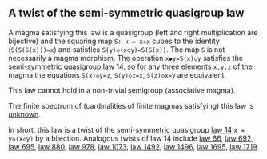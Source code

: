 ## A twist of the semi-symmetric quasigroup law

A magma satisfying this law is a quasigroup (left and right multiplication are bijective) and the squaring map `S: x ↦ x◇x` cubes to the identity (`S(S(S(x)))=x`) and satisfies `S(y)◇(x◇y)=S(S(x))`.  The map `S` is not necessarily a magma morphism.  The operation `x◆y=S(x)◇y` satisfies the [semi-symmetric quasigroup law 14](https://teorth.github.io/equational_theories/implications/?14), so for any three elements `x,y,z` of the magma the equations `S(x)◇y=z`, `S(y)◇z=x`, `S(z)◇x=y` are equivalent.

This law cannot hold in a non-trivial semigroup (associative magma).

The finite spectrum of (cardinalities of finite magmas satisfying) this law is [unknown](https://leanprover.zulipchat.com/#narrow/channel/458659-Equational/topic/Order.203.20Spectra/with/527073087).

In short, this law is a twist of the semi-symmetric quasigroup [law 14](https://teorth.github.io/equational_theories/implications/?14) `x = y◇(x◇y)` by a bijection.  Analogous twists of law 14 include [law 66](https://teorth.github.io/equational_theories/implications/?66), [law 692](https://teorth.github.io/equational_theories/implications/?692), [law 695](https://teorth.github.io/equational_theories/implications/?695), [law 880](https://teorth.github.io/equational_theories/implications/?880), [law 978](https://teorth.github.io/equational_theories/implications/?978), [law 1073](https://teorth.github.io/equational_theories/implications/?1073), [law 1492](https://teorth.github.io/equational_theories/implications/?1492), [law 1496](https://teorth.github.io/equational_theories/implications/?1496), [law 1695](https://teorth.github.io/equational_theories/implications/?1695), [law 1719](https://teorth.github.io/equational_theories/implications/?1719).

